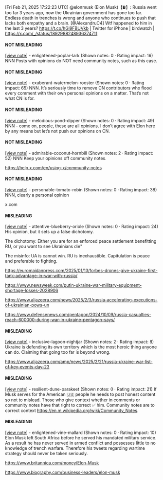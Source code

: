 [Fri Feb 21, 2025 17:22:23 UTC] @elonmusk (Elon Musk)【𝗕】: Russia went too far 3 years ago, now the Ukrainian government has gone too far.  Endless death in trenches is wrong and anyone who continues to push that lacks both empathy and a brain. [@AlexandruC4] Wtf happened to him in the last 3 years? https://t.co/hGi9FBUVkb | Twitter for iPhone | birdwatch | https://x.com/_/status/1892988248936374711

#### NOT MISLEADING

[[view note]](https://x.com/i/birdwatch/n/1893074676038971441) - enlightened-poplar-lark (Shown notes: 0 · Rating impact: 16)
NNN Posts with opinions do NOT need community notes, such as this case.

#### NOT MISLEADING

[[view note]](https://x.com/i/birdwatch/n/1893067302742171676) - exuberant-watermelon-rooster (Shown notes: 0 · Rating impact: 65)
NNN. It’s seriously time to remove CN contributors who flood every comment with their own personal opinions on a matter. That’s not what CN is for. 

#### NOT MISLEADING

[[view note]](https://x.com/i/birdwatch/n/1893047289804996689) - melodious-pond-dipper (Shown notes: 0 · Rating impact: 49)
NNN - come on, people, these are all opinions. I don’t agree with Elon here by any means but let’s not push our opinions on CN.

#### NOT MISLEADING

[[view note]](https://x.com/i/birdwatch/n/1893012163750404385) - admirable-coconut-hornbill (Shown notes: 2 · Rating impact: 52)
NNN Keep your opinions off community notes. 

https://help.x.com/en/using-x/community-notes

#### NOT MISLEADING

[[view note]](https://x.com/i/birdwatch/n/1893007949074964639) - personable-tomato-robin (Shown notes: 0 · Rating impact: 38)
NNN, clearly a personal opinion

x.com

#### MISLEADING

[[view note]](https://x.com/i/birdwatch/n/1893035172624507178) - attentive-blueberry-oriole (Shown notes: 0 · Rating impact: 24)
His opinion, but it sets up a false dichotomy.

The dichotomy:  Either you are for an enforced peace settlement benefitting  RU, or you want to see Ukrainians die"

The misinfo:  UA is cannot win. RU is inexhaustible. Capitulation is peace and preferable to fighting.

https://euromaidanpress.com/2025/01/13/forbes-drones-give-ukraine-first-tank-advantage-in-war-with-russia/

https://www.newsweek.com/putin-ukraine-war-military-equipment-shortage-losses-2028906

https://www.aljazeera.com/news/2025/2/3/russia-accelerating-executions-of-ukrainian-pows-un

https://www.defensenews.com/pentagon/2024/10/09/russia-casualties-reach-600000-during-war-in-ukraine-pentagon-says/


#### MISLEADING

[[view note]](https://x.com/i/birdwatch/n/1893011163082039566) - inclusive-lagoon-nightjar (Shown notes: 2 · Rating impact: 8)
Ukraine is defending its own territory which is the most heroic thing anyone can do. Claiming that going too far is beyond wrong. 

https://www.aljazeera.com/amp/news/2025/2/21/russia-ukraine-war-list-of-key-events-day-23

#### MISLEADING

[[view note]](https://x.com/i/birdwatch/n/1893028209245200445) - resilient-dune-parakeet (Shown notes: 0 · Rating impact: 21)
If Musk serves for the American 🇺🇸 people he needs to post honest content so not to mislead. Those who give context whether in comments or community notes have that right to correct ✅ him. Community notes are to correct context
https://en.m.wikipedia.org/wiki/Community_Notes. 


#### MISLEADING

[[view note]](https://x.com/i/birdwatch/n/1893005859753480368) - enlightened-vine-mallard (Shown notes: 0 · Rating impact: 10)
Elon Musk left South Africa before he served his mandated military service. As a result he has never served in armed conflict and possesses little to no knowledge of trench warfare. Therefore his tweets regarding wartime strategy should never be taken seriously.  

https://www.britannica.com/money/Elon-Musk

https://www.biography.com/business-leaders/elon-musk
